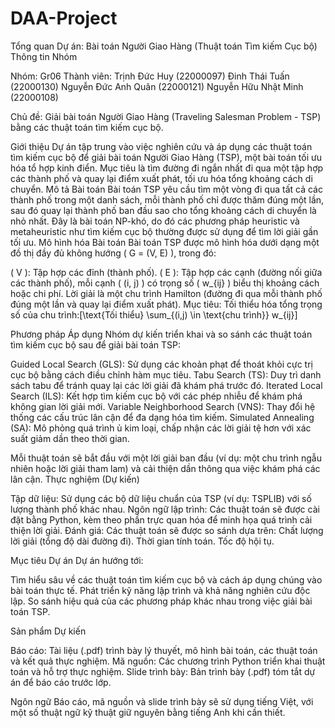 # DAA-Project
Tổng quan Dự án: Bài toán Người Giao Hàng (Thuật toán Tìm kiếm Cục bộ)
Thông tin Nhóm

Nhóm: Gr06
Thành viên:
Trịnh Đức Huy (22000097)
Đinh Thái Tuấn (22000130)
Nguyễn Đức Anh Quân (22000121)
Nguyễn Hữu Nhật Minh (22000108)


Chủ đề: Giải bài toán Người Giao Hàng (Traveling Salesman Problem - TSP) bằng các thuật toán tìm kiếm cục bộ.

Giới thiệu
Dự án tập trung vào việc nghiên cứu và áp dụng các thuật toán tìm kiếm cục bộ để giải bài toán Người Giao Hàng (TSP), một bài toán tối ưu hóa tổ hợp kinh điển. Mục tiêu là tìm đường đi ngắn nhất đi qua một tập hợp các thành phố và quay lại điểm xuất phát, tối ưu hóa tổng khoảng cách di chuyển.
Mô tả Bài toán
Bài toán TSP yêu cầu tìm một vòng đi qua tất cả các thành phố trong một danh sách, mỗi thành phố chỉ được thăm đúng một lần, sau đó quay lại thành phố ban đầu sao cho tổng khoảng cách di chuyển là nhỏ nhất. Đây là bài toán NP-khó, do đó các phương pháp heuristic và metaheuristic như tìm kiếm cục bộ thường được sử dụng để tìm lời giải gần tối ưu.
Mô hình hóa Bài toán
Bài toán TSP được mô hình hóa dưới dạng một đồ thị đầy đủ không hướng ( G = (V, E) ), trong đó:

( V ): Tập hợp các đỉnh (thành phố).
( E ): Tập hợp các cạnh (đường nối giữa các thành phố), mỗi cạnh ( (i, j) ) có trọng số ( w_{ij} ) biểu thị khoảng cách hoặc chi phí.
Lời giải là một chu trình Hamilton (đường đi qua mỗi thành phố đúng một lần và quay lại điểm xuất phát).
Mục tiêu: Tối thiểu hóa tổng trọng số của chu trình:[\text{Tối thiểu} \sum_{(i,j) \in \text{chu trình}} w_{ij}]

Phương pháp Áp dụng
Nhóm dự kiến triển khai và so sánh các thuật toán tìm kiếm cục bộ sau để giải bài toán TSP:

Guided Local Search (GLS): Sử dụng các khoản phạt để thoát khỏi cực trị cục bộ bằng cách điều chỉnh hàm mục tiêu.
Tabu Search (TS): Duy trì danh sách tabu để tránh quay lại các lời giải đã khám phá trước đó.
Iterated Local Search (ILS): Kết hợp tìm kiếm cục bộ với các phép nhiễu để khám phá không gian lời giải mới.
Variable Neighborhood Search (VNS): Thay đổi hệ thống các cấu trúc lân cận để đa dạng hóa tìm kiếm.
Simulated Annealing (SA): Mô phỏng quá trình ủ kim loại, chấp nhận các lời giải tệ hơn với xác suất giảm dần theo thời gian.

Mỗi thuật toán sẽ bắt đầu với một lời giải ban đầu (ví dụ: một chu trình ngẫu nhiên hoặc lời giải tham lam) và cải thiện dần thông qua việc khám phá các lân cận.
Thực nghiệm (Dự kiến)

Tập dữ liệu: Sử dụng các bộ dữ liệu chuẩn của TSP (ví dụ: TSPLIB) với số lượng thành phố khác nhau.
Ngôn ngữ lập trình: Các thuật toán sẽ được cài đặt bằng Python, kèm theo phần trực quan hóa để minh họa quá trình cải thiện lời giải.
Đánh giá: Các thuật toán sẽ được so sánh dựa trên:
Chất lượng lời giải (tổng độ dài đường đi).
Thời gian tính toán.
Tốc độ hội tụ.



Mục tiêu Dự án
Dự án hướng tới:

Tìm hiểu sâu về các thuật toán tìm kiếm cục bộ và cách áp dụng chúng vào bài toán thực tế.
Phát triển kỹ năng lập trình và khả năng nghiên cứu độc lập.
So sánh hiệu quả của các phương pháp khác nhau trong việc giải bài toán TSP.

Sản phẩm Dự kiến

Báo cáo: Tài liệu (.pdf) trình bày lý thuyết, mô hình bài toán, các thuật toán và kết quả thực nghiệm.
Mã nguồn: Các chương trình Python triển khai thuật toán và hỗ trợ thực nghiệm.
Slide trình bày: Bản trình bày (.pdf) tóm tắt dự án để báo cáo trước lớp.

Ngôn ngữ
Báo cáo, mã nguồn và slide trình bày sẽ sử dụng tiếng Việt, với một số thuật ngữ kỹ thuật giữ nguyên bằng tiếng Anh khi cần thiết.
